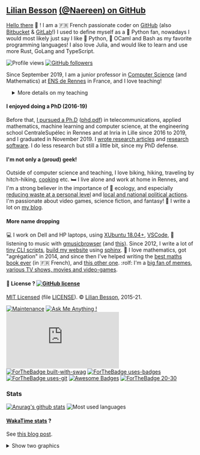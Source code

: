 ## [Lilian Besson](https://perso.crans.org/besson/) [(@Naereen) on GitHub](https://naereen.github.io/)

[Hello there](https://www.youtube.com/watch?v=5yX-n57NRfc) :wave: !
I am a :fr: French passionate coder on [GitHub](https://github.com/Naereen) (also [Bitbucket](https://bitbucket.org/lbesson) & [GitLab](https://gitlab.com/Naereen)!)
I used to define myself as a :snake: Python fan, nowadays I would most likely just say I like :snake: Python, :camel: OCaml and Bash as my favorite programming languages! I also love Julia, and would like to learn and use more Rust, GoLang and TypeScript.

![Profile views](https://gpvc.arturio.dev/Naereen)
[![GitHub followers](https://img.shields.io/github/followers/Naereen.svg?style=social&label=Follow&maxAge=2592000)](https://github.com/Naereen?tab=followers)

Since September 2019, I am a junior professor in [Computer Science](http://www.dit.ens-rennes.fr/) (and Mathematics) at [ENS de Rennes](http://www.ens-rennes.fr/) in France, and I love teaching!
<details style="margin-left:3%;">
<summary>More details on my teaching</summary>
<p>I teach various courses: a long course <a href="https://perso.crans.org/besson/teach/INF1_L1_Rennes1_2020-21/">INF1</a> at L1 (+1) level at University Rennes 1 (introduction to programming in Java), a short one <a href="https://perso.crans.org/besson/teach/intro_num_DEM_2020/">"Introduction to Computer Science"</a> at L3 (+3) level for law and economics students at ENS Rennes. Most of my hours are for computer science students at ENS Rennes: classes or practical sessions for <a href="https://perso.crans.org/besson/teach/info1_algo1_2019/">Algorithms 1/2</a>, I grade projects for a <a href="https://mquinson.frama.io/prog2-cpp/">advanced programming course in C++</a> at L3 (+3) level ; I also give practical sessions for <a href="https://perso.crans.org/besson/teach/Traitement_de_Signal_2020/">Signal Processing</a> at M1 (+4) level. I also <a href="http://www.dit.ens-rennes.fr/seminaires/">invite researchers to come talk to our students</a> twice a month, reach me out if you're interested! My main task is to manage the <a href="http://www.dit.ens-rennes.fr/agregation-option-d/">intense training for national competitive exam "agrégation de mathématiques"</a> for the Computer Science minor, for which I teach various small courses at M2 (+5) level, and give rehearsal oral exams (see <a href="https://perso.crans.org/besson/notebooks/agreg/">notebooks</a>).</p>
</details>

#### I enjoyed doing a PhD (2016-19)
Before that, [I pursued a Ph.D](https://perso.crans.org/besson/phd/) ([phd.pdf](https://perso.crans.org/besson/phd.pdf)) in telecommunications, applied mathematics, machine learning and computer science, at the engineering school CentraleSupélec in Rennes and at Inria in Lille since 2016 to 2019, and I graduated in November 2019. I [wrote research articles](https://perso.crans.org/besson/publications) and [research software](https://github.com/SMPyBandits/). I do less research but still a little bit, since my PhD defense.

#### I'm not only a (proud) geek!
Outside of computer science and teaching, I love biking, hiking, traveling by hitch-hiking, [cooking](https://perso.crans.org/besson/cuisine/) etc.
:bed: I live alone and work at home in Rennes, and I'm a strong believer in the importance of :green_heart: ecology, and especially [reducing waste at a personal level](https://perso.crans.org/besson/zero-dechet/) and [local and national political actions](https://anv-cop21.org/).
I'm passionate about video games, science fiction, and fantasy! :rocket: I write a lot on [my blog](https://perso.crans.org/besson/index.en.html).

#### More name dropping
:computer: I work on Dell and HP laptops, using [XUbuntu 18.04+](https://xubuntu.org/), [VSCode](https://perso.crans.org/besson/visualstudiocode.en.html), :musical_note: listening to music with [gmusicbrowser](http://gmusicbrowser.org/) (and [this](https://github.com/Naereen/GMusicBrowser-FullScreen-WebApp)).
Since 2012, I write a lot of [tiny CLI scripts](https://github.com/Naereen/bin), [build my website](https://github.com/Naereen/web-sphinx) using [sphinx](https://sphinx-doc.org/).
:pencil: I love mathematics, got "agrégation" in 2014, and since then I've helped writing the [best maths book ever](https://laurent.claessens-donadello.eu/frido.html) (in :fr: French), and [this other one](https://www.dunod.com/prepas-concours/131-developpements-pourl-oral-agregation-externe-mathematiquesinformatique).
:rolf: I'm a [big fan of memes](https://9gag.com), [various TV shows, movies and video-games](https://perso.crans.org/besson/top10.en.html).

#### :scroll: License ? [![GitHub license](https://img.shields.io/github/license/Naereen/Naereen.svg)](https://github.com/Naereen/Naereen/blob/master/LICENSE)
[MIT Licensed](https://lbesson.mit-license.org/) (file [LICENSE](LICENSE)).
© [Lilian Besson](https://GitHub.com/Naereen), 2015-21.

[![Maintenance](https://img.shields.io/badge/Maintained%3F-yes-green.svg)](https://GitHub.com/Naereen/Naereen/graphs/commit-activity)
[![Ask Me Anything !](https://img.shields.io/badge/Ask%20me-anything-1abc9c.svg)](https://GitHub.com/Naereen/ama)
[![Analytics](https://ga-beacon.appspot.com/UA-38514290-17/github.com/Naereen/Naereen/README.md?pixel)](https://GitHub.com/Naereen/Naereen/)[![ForTheBadge built-with-swag](http://ForTheBadge.com/images/badges/built-with-swag.svg)](https://GitHub.com/Naereen/)
[![ForTheBadge uses-badges](http://ForTheBadge.com/images/badges/uses-badges.svg)](http://ForTheBadge.com)
[![ForTheBadge uses-git](http://ForTheBadge.com/images/badges/uses-git.svg)](https://GitHub.com/)
[![Awesome Badges](https://img.shields.io/badge/badges-awesome-green.svg)](https://github.com/Naereen/badges)
[![ForTheBadge 20-30](http://ForTheBadge.com/images/badges/ages-20-30.svg)](http://ForTheBadge.com)

### Stats
[![Anurag's github stats](https://github-readme-stats.vercel.app/api?username=Naereen&theme=blue-green)](https://github.com/anuraghazra/github-readme-stats)
![Most used languages](https://github-readme-stats.vercel.app/api/top-langs/?username=Naereen&theme=blue-green)

#### [WakaTime stats](https://wakatime.com/@lbesson) ?
See [this blog post](https://perso.crans.org/besson/wakatime.en.html).
<details>
<summary>Show two graphics</summary>
<img src="https://wakatime.com/share/@lbesson/913f53e5-5778-45ed-a342-c1cac1941234.png" title="Languages over Last 30 days (powered by https://wakatime.com/@lbesson)" alt="Image showing languages over Last 30 days (powered by https://wakatime.com/@lbesson)">
<img src="https://wakatime.com/share/@lbesson/34237b90-1e52-498b-bf65-7278e030cff4.png" title="Coding activity over Last 30 days (powered by https://wakatime.com/@lbesson)" alt="Image showing coding activity over Last 30 days (powered by https://wakatime.com/@lbesson)">
<details>